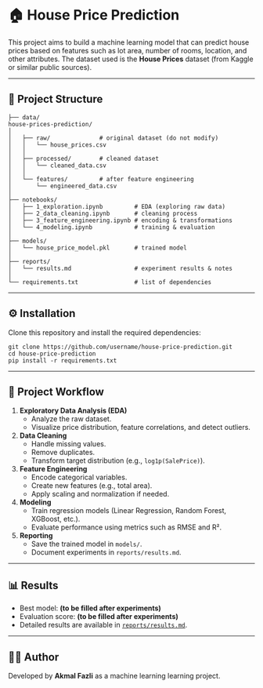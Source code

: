 
# 🏠 House Price Prediction

This project aims to build a machine learning model that can predict house prices based on features such as lot area, number of rooms, location, and other attributes. The dataset used is the **House Prices** dataset (from Kaggle or similar public sources).

---



## 📂 Project Structure

<pre class="overflow-visible!" data-start="404" data-end="1207"><div class="contain-inline-size rounded-2xl relative bg-token-sidebar-surface-primary"><div class="sticky top-9"><div class="absolute end-0 bottom-0 flex h-9 items-center pe-2"><div class="bg-token-bg-elevated-secondary text-token-text-secondary flex items-center gap-4 rounded-sm px-2 font-sans text-xs"></div></div></div><div class="overflow-y-auto p-4" dir="ltr"><code class="whitespace-pre!"><span><span>├── data/   
house-prices-prediction/
│
│   ├── raw/              </span><span># original dataset (do not modify)</span><span>
│   │   └── house_prices.csv
│   │
│   ├── processed/        </span><span># cleaned dataset</span><span>
│   │   └── cleaned_data.csv
│   │
│   └── features/         </span><span># after feature engineering</span><span>
│       └── engineered_data.csv
│
├── notebooks/  
│   ├── 1_exploration.ipynb         </span><span># EDA (exploring raw data)</span><span>
│   ├── 2_data_cleaning.ipynb       </span><span># cleaning process</span><span>
│   ├── 3_feature_engineering.ipynb </span><span># encoding & transformations</span><span>
│   └── 4_modeling.ipynb            </span><span># training & evaluation</span><span>
│
├── models/   
│   └── house_price_model.pkl       </span><span># trained model</span><span>
│
├── reports/  
│   └── results.md                  </span><span># experiment results & notes</span><span>
│
└── requirements.txt                </span><span># list of dependencies</span><span>
</span></span></code></div></div></pre>

---



## ⚙️ Installation

Clone this repository and install the required dependencies:

<pre class="overflow-visible!" data-start="1297" data-end="1431"><div class="contain-inline-size rounded-2xl relative bg-token-sidebar-surface-primary"><div class="sticky top-9"><div class="absolute end-0 bottom-0 flex h-9 items-center pe-2"><div class="bg-token-bg-elevated-secondary text-token-text-secondary flex items-center gap-4 rounded-sm px-2 font-sans text-xs"></div></div></div><div class="overflow-y-auto p-4" dir="ltr"><code class="whitespace-pre! language-bash"><span><span>git </span><span>clone</span><span> https://github.com/username/house-price-prediction.git
</span><span>cd</span><span> house-price-prediction
pip install -r requirements.txt</span></span></code></div></div></pre>

---



## 📝 Project Workflow

1. **Exploratory Data Analysis (EDA)**
   * Analyze the raw dataset.
   * Visualize price distribution, feature correlations, and detect outliers.
2. **Data Cleaning**
   * Handle missing values.
   * Remove duplicates.
   * Transform target distribution (e.g., `log1p(SalePrice)`).
3. **Feature Engineering**
   * Encode categorical variables.
   * Create new features (e.g., total area).
   * Apply scaling and normalization if needed.
4. **Modeling**
   * Train regression models (Linear Regression, Random Forest, XGBoost, etc.).
   * Evaluate performance using metrics such as RMSE and R².
5. **Reporting**
   * Save the trained model in `models/`.
   * Document experiments in `reports/results.md`.

---



## 📊 Results

* Best model: **(to be filled after experiments)**
* Evaluation score: **(to be filled after experiments)**
* Detailed results are available in [`reports/results.md`]().

---



## 👨‍💻 Author

Developed by **Akmal Fazli** as a machine learning learning project.

